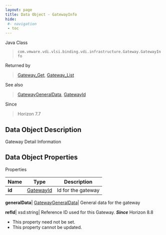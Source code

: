 ```yaml
---
layout: page
title: Data Object - GatewayInfo
hide:
 #- navigation
 - toc
---
```






Java Class  
> `com.vmware.vdi.vlsi.binding.vdi.infrastructure.Gateway.GatewayInfo`

Returned by  
> [Gateway_Get](vdi.infrastructure.Gateway.md#get), [Gateway_List](vdi.infrastructure.Gateway.md#list)

See also  
> [GatewayGeneralData](vdi.infrastructure.Gateway.GeneralData.md), [GatewayId](vdi.entity.GatewayId.md)

Since  
> Horizon 7.7


## Data Object Description 

Gateway Detail Information 

## Data Object Properties

Properties

Name |  Type |  Description   
---|---|---  
**id**| [GatewayId](vdi.entity.GatewayId.md)|  Id for the gateway   
  
**generalData**| [GatewayGeneralData](vdi.infrastructure.Gateway.GeneralData.md)|  General data for the gateway   
  
**refId**|  xsd:string|  Reference ID used for this Gateway.  **_Since_** Horizon 8.8  


* This property need not be set.
* This property cannot be updated.

  
  
  
  
  
  
